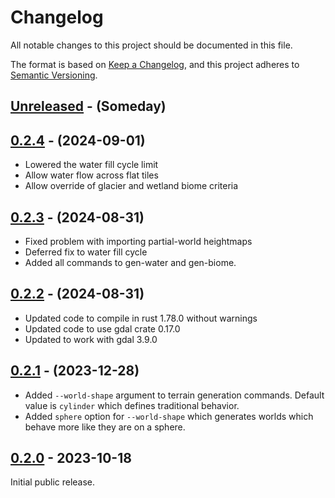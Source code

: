 # Changelog

All notable changes to this project should be documented in this file.

The format is based on [Keep a Changelog](https://keepachangelog.com/en/1.0.0/),
and this project adheres to [Semantic Versioning](https://semver.org/spec/v2.0.0.html).

<!-- next-header -->

## [Unreleased] - (Someday)

## [0.2.4] - (2024-09-01)

* Lowered the water fill cycle limit
* Allow water flow across flat tiles
* Allow override of glacier and wetland biome criteria

## [0.2.3] - (2024-08-31)

* Fixed problem with importing partial-world heightmaps
* Deferred fix to water fill cycle
* Added all commands to gen-water and gen-biome.

## [0.2.2] - (2024-08-31)

* Updated code to compile in rust 1.78.0 without warnings
* Updated code to use gdal crate 0.17.0
* Updated to work with gdal 3.9.0

## [0.2.1] - (2023-12-28)

* Added `--world-shape` argument to terrain generation commands. Default value is `cylinder` which defines traditional behavior.
* Added `sphere` option for `--world-shape` which generates worlds which behave more like they are on a sphere.

## [0.2.0] - 2023-10-18

Initial public release.

<!-- next-url -->
[Unreleased]: https://github.com/nms-scribe/cosmopoeia/v0.2.4...HEAD
[0.2.4]: https://github.com/nms-scribe/cosmopoeia/v0.2.3...v0.2.4
[0.2.3]: https://github.com/nms-scribe/cosmopoeia/v0.2.2...v0.2.3
[0.2.2]: https://github.com/assert-rs/predicates-rs/compare/v0.2.1...v0.2.2
[0.2.1]: https://github.com/assert-rs/predicates-rs/compare/v0.2.0...v0.2.1
[0.2.0]: https://github.com/nms-scribe/cosmopoeia/v0.1.2...v0.2.0
